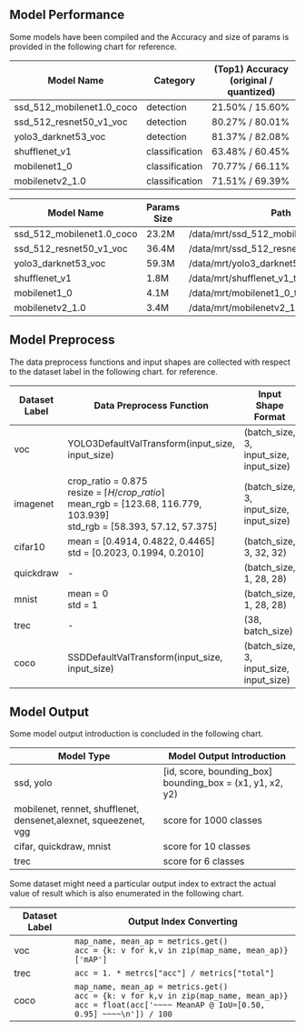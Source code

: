 ## Model Performance

Some models have been compiled and the Accuracy and size of params is provided in the following chart for reference.

| Model Name                | Category       | (Top1) Accuracy<br />(original / quantized) |
| ------------------------- | -------------- | ------------------------------------------- |
| ssd_512_mobilenet1.0_coco | detection      | 21.50% / 15.60%                             |
| ssd_512_resnet50_v1_voc   | detection      | 80.27% / 80.01%                             |
| yolo3_darknet53_voc       | detection      | 81.37% / 82.08%                             |
| shufflenet_v1             | classification | 63.48% / 60.45%                             |
| mobilenet1_0              | classification | 70.77% / 66.11%                             |
| mobilenetv2_1.0           | classification | 71.51% / 69.39%                             |

| Model Name                | Params Size | Path                                    |
| ------------------------- | ----------- | --------------------------------------- |
| ssd_512_mobilenet1.0_coco | 23.2M       | /data/mrt/ssd_512_mobilenet1.0_coco_tfm |
| ssd_512_resnet50_v1_voc   | 36.4M       | /data/mrt/ssd_512_resnet50_v1_voc_tfm   |
| yolo3_darknet53_voc       | 59.3M       | /data/mrt/yolo3_darknet53_voc_tfm       |
| shufflenet_v1             | 1.8M        | /data/mrt/shufflenet_v1_tfm             |
| mobilenet1_0              | 4.1M        | /data/mrt/mobilenet1_0_tfm              |
| mobilenetv2_1.0           | 3.4M        | /data/mrt/mobilenetv2_1.0_tfm           |


## Model Preprocess

The data preprocess functions and input shapes are collected with respect to the dataset label in the following chart. for reference.

| Dataset Label | Data Preprocess Function                                     | Input Shape Format                      |
| ------------- | ------------------------------------------------------------ | --------------------------------------- |
| voc           | YOLO3DefaultValTransform(input_size, input_size)             | (batch_size, 3, input_size, input_size) |
| imagenet      | crop_ratio = 0.875<br />resize = $\lceil H/crop\_ratio \rceil$<br />mean_rgb = [123.68, 116.779, 103.939]<br />std_rgb = [58.393, 57.12, 57.375] | (batch_size, 3, input_size, input_size) |
| cifar10       | mean = [0.4914, 0.4822, 0.4465]<br />std = [0.2023, 0.1994, 0.2010] | (batch_size, 3, 32, 32)                 |
| quickdraw     | -                                                            | (batch_size, 1, 28, 28)                 |
| mnist         | mean = 0<br />std = 1                                        | (batch_size, 1, 28, 28)                 |
| trec          | -                                                            | (38, batch_size)                        |
| coco          | SSDDefaultValTransform(input_size, input_size)               | (batch_size, 3, input_size, input_size) |



## Model Output

Some model output introduction is concluded in the following chart.

| Model Type                                                   | Model Output Introduction                                    |
| ------------------------------------------------------------ | ------------------------------------------------------------ |
| ssd, yolo                                                    | [id, score, bounding_box]<br />bounding_box = (x1, y1, x2, y2) |
| mobilenet, rennet, shufflenet,<br />densenet,alexnet, squeezenet, vgg | score for 1000 classes                                       |
| cifar, quickdraw, mnist                                      | score for 10 classes                                         |
| trec                                                         | score for 6 classes                                          |



Some dataset might need a particular output index to extract the actual value of result which is also enumerated in the following chart.

| Dataset Label | Output Index Converting                                      |
| ------------- | ------------------------------------------------------------ |
| voc           | `map_name, mean_ap = metrics.get()`<br />`acc = {k: v for k,v in zip(map_name, mean_ap)}['mAP']` |
| trec          | `acc = 1. * metrcs["acc"] / metrics["total"]`                |
| coco          | `map_name, mean_ap = metrics.get()`<br />`acc = {k: v for k,v in zip(map_name, mean_ap)}`<br />`acc = float(acc['~~~~ MeanAP @ IoU=[0.50, 0.95] ~~~~\n']) / 100` |

